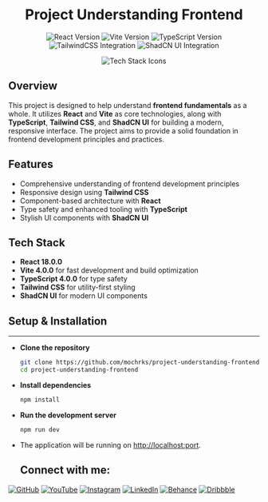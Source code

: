 <h1 align="center">Project Understanding Frontend</h1>

<p align="center">
  <img src="https://img.shields.io/badge/React-18.0.0-blue" alt="React Version" />
  <img src="https://img.shields.io/badge/Vite-4.0.0-orange" alt="Vite Version" />
  <img src="https://img.shields.io/badge/TypeScript-4.0.0-blue" alt="TypeScript Version" />
  <img src="https://img.shields.io/badge/TailwindCSS-Integrated-06B6D4" alt="TailwindCSS Integration" />
  <img src="https://img.shields.io/badge/ShadCN-UI-ff69b4" alt="ShadCN UI Integration" />
</p>

<p align="center">
  <img src="https://skillicons.dev/icons?i=react,vite,typescript,tailwind" alt="Tech Stack Icons" />
</p>

## Overview

This project is designed to help understand **frontend fundamentals** as a whole. It utilizes **React** and **Vite** as core technologies, along with **TypeScript**, **Tailwind CSS**, and **ShadCN UI** for building a modern, responsive interface. The project aims to provide a solid foundation in frontend development principles and practices.

## Features

- Comprehensive understanding of frontend development principles
- Responsive design using **Tailwind CSS**
- Component-based architecture with **React**
- Type safety and enhanced tooling with **TypeScript**
- Stylish UI components with **ShadCN UI**

## Tech Stack

- **React 18.0.0**
- **Vite 4.0.0** for fast development and build optimization
- **TypeScript 4.0.0** for type safety
- **Tailwind CSS** for utility-first styling
- **ShadCN UI** for modern UI components

## Setup & Installation

---

- **Clone the repository**

    ```bash
    git clone https://github.com/mochrks/project-understanding-frontend.git
    cd project-understanding-frontend
    ```

- **Install dependencies**

    ```bash
    npm install
    ```

- **Run the development server**

    ```bash
    npm run dev
    ```

- The application will be running on [http://localhost:port](http://localhost:port).



    ## Connect with me:
[![GitHub](https://img.shields.io/badge/GitHub-333?style=for-the-badge&logo=github&logoColor=white)](https://github.com/mochrks)
[![YouTube](https://img.shields.io/badge/YouTube-FF0000?style=for-the-badge&logo=youtube&logoColor=white)](https://youtube.com/@Gdvisuel)
[![Instagram](https://img.shields.io/badge/Instagram-E4405F?style=for-the-badge&logo=instagram&logoColor=white)](https://instagram.com/mochrks)
[![LinkedIn](https://img.shields.io/badge/LinkedIn-0077B5?style=for-the-badge&logo=linkedin&logoColor=white)](https://linkedin.com/in/mochrks)
[![Behance](https://img.shields.io/badge/Behance-1769FF?style=for-the-badge&logo=behance&logoColor=white)](https://behance.net/mochrks)
[![Dribbble](https://img.shields.io/badge/Dribbble-EA4C89?style=for-the-badge&logo=dribbble&logoColor=white)](https://dribbble.com/mochrks)
